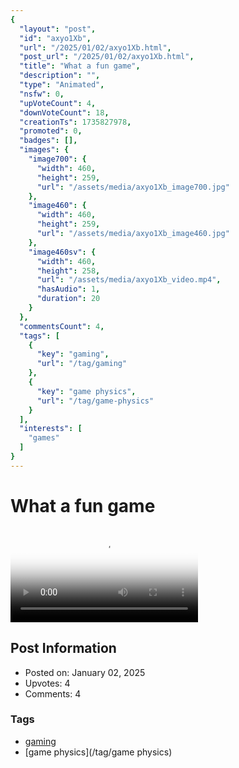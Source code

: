 ```yaml
---
{
  "layout": "post",
  "id": "axyo1Xb",
  "url": "/2025/01/02/axyo1Xb.html",
  "post_url": "/2025/01/02/axyo1Xb.html",
  "title": "What a fun game",
  "description": "",
  "type": "Animated",
  "nsfw": 0,
  "upVoteCount": 4,
  "downVoteCount": 18,
  "creationTs": 1735827978,
  "promoted": 0,
  "badges": [],
  "images": {
    "image700": {
      "width": 460,
      "height": 259,
      "url": "/assets/media/axyo1Xb_image700.jpg"
    },
    "image460": {
      "width": 460,
      "height": 259,
      "url": "/assets/media/axyo1Xb_image460.jpg"
    },
    "image460sv": {
      "width": 460,
      "height": 258,
      "url": "/assets/media/axyo1Xb_video.mp4",
      "hasAudio": 1,
      "duration": 20
    }
  },
  "commentsCount": 4,
  "tags": [
    {
      "key": "gaming",
      "url": "/tag/gaming"
    },
    {
      "key": "game physics",
      "url": "/tag/game-physics"
    }
  ],
  "interests": [
    "games"
  ]
}
---
```


# What a fun game

<video controls playsinline loop poster="/assets/media/axyo1Xb_image460.jpg">
  <source src="/assets/media/axyo1Xb_video.mp4" type="video/mp4">
  Your browser does not support the video tag.
</video>

## Post Information

- Posted on: January 02, 2025
- Upvotes: 4
- Comments: 4

### Tags

- [gaming](/tag/gaming)
- [game physics](/tag/game physics)
